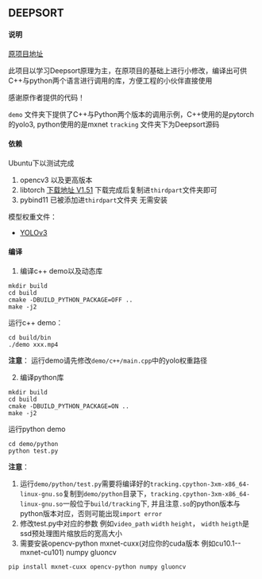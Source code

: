## DEEPSORT

#### 说明 

[原项目地址](https://github.com/weixu000/libtorch-yolov3-deepsort)
 
此项目以学习Deepsort原理为主，在原项目的基础上进行小修改，编译出可供C++与python两个语言进行调用的库，方便工程的小伙伴直接使用<br>

感谢原作者提供的代码！<br>

`demo` 文件夹下提供了C++与Python两个版本的调用示例，C++使用的是pytorch的yolo3, python使用的是mxnet 
`tracking` 文件夹下为Deepsort源码

#### 依赖

Ubuntu下以测试完成

1. opencv3 以及更高版本 
2. libtorch [下载地址 V1.51](https://download.pytorch.org/libtorch/cu101/libtorch-cxx11-abi-shared-with-deps-1.5.1%2Bcu101.zip) 下载完成后复制进`thirdpart`文件夹即可
3. pybind11 已被添加进`thirdpart`文件夹 无需安装

模型权重文件：
- [YOLOv3](https://pjreddie.com/media/files/yolov3.weights)

#### 编译
1. 编译c++ demo以及动态库
```
mkdir build
cd build
cmake -DBUILD_PYTHON_PACKAGE=OFF ..
make -j2
```

运行c++ demo：
```
cd build/bin
./demo xxx.mp4
```

**注意**：
运行demo请先修改`demo/c++/main.cpp`中的yolo权重路径

2. 编译python库
```
mkdir build
cd build
cmake -DBUILD_PYTHON_PACKAGE=ON ..
make -j2
```

运行python demo
```
cd demo/python
python test.py
```

**注意**：
1. 运行`demo/python/test.py`需要将编译好的`tracking.cpython-3xm-x86_64-linux-gnu.so`复制到`demo/python`目录下，`tracking.cpython-3xm-x86_64-linux-gnu.so`一般位于`build/tracking`下, 并且注意`.so`的python版本与python版本对应，否则可能出现`import error`
2. 修改test.py中对应的参数 例如`video_path` `width` `height`， `width` `heigth`是ssd预处理图片缩放后的宽高大小
3. 需要安装opencv-python mxnet-cuxx(对应你的cuda版本 例如cu10.1--mxnet-cu101) numpy gluoncv
```
pip install mxnet-cuxx opencv-python numpy gluoncv
```



